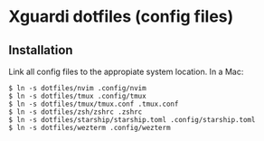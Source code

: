 # Xguardi dotfiles (config files)

## Installation

Link all config files to the appropiate system location. In a Mac:

    $ ln -s dotfiles/nvim .config/nvim
    $ ln -s dotfiles/tmux .config/tmux
    $ ln -s dotfiles/tmux/tmux.conf .tmux.conf
    $ ln -s dotfiles/zsh/zshrc .zshrc
    $ ln -s dotfiles/starship/starship.toml .config/starship.toml
    $ ln -s dotfiles/wezterm .config/wezterm
